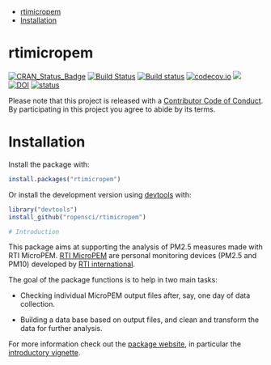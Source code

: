 -   [rtimicropem](#rtimicropem)
-   [Installation](#installation)

rtimicropem
===========

[![CRAN\_Status\_Badge](http://www.r-pkg.org/badges/version/rtimicropem)](http://cran.r-project.org/package=rtimicropem)
[![Build
Status](https://travis-ci.org/ropensci/rtimicropem.svg?branch=master)](https://travis-ci.org/ropensci/rtimicropem)
[![Build
status](https://ci.appveyor.com/api/projects/status/m77xbrmdktarl1e6?svg=true)](https://ci.appveyor.com/project/ropensci/rtimicropem)
[![codecov.io](https://codecov.io/github/ropensci/rtimicropem/coverage.svg?branch=master)](https://codecov.io/github/ropensci/rtimicropem?branch=master)
[![](https://badges.ropensci.org/126_status.svg)](https://github.com/ropensci/onboarding/issues/126)
[![DOI](https://zenodo.org/badge/DOI/10.5281/zenodo.831438.svg)](https://doi.org/10.5281/zenodo.831438)
[![status](http://joss.theoj.org/papers/10.21105/joss.00333/status.svg)](http://joss.theoj.org/papers/10.21105/joss.00333)

Please note that this project is released with a [Contributor Code of
Conduct](https://github.com/ropensci/rtimicropem/blob/master/CONDUCT.md).
By participating in this project you agree to abide by its terms.

Installation
============

Install the package with:

``` r
install.packages("rtimicropem")
```

Or install the development version using
[devtools](https://github.com/hadley/devtools) with:

``` r
library("devtools")
install_github("ropensci/rtimicropem")

# Introduction
```

This package aims at supporting the analysis of PM2.5 measures made with
RTI MicroPEM. [RTI
MicroPEM](https://www.rti.org/sites/default/files/brochures/rti_micropem.pdf)
are personal monitoring devices (PM2.5 and PM10) developed by [RTI
international](https://www.rti.org/).

The goal of the package functions is to help in two main tasks:

-   Checking individual MicroPEM output files after, say, one day of
    data collection.

-   Building a data base based on output files, and clean and transform
    the data for further analysis.

For more information check out the [package
website](http://ropensci.github.io/rtimicropem/), in particular the
[introductory
vignette](http://ropensci.github.io/rtimicropem/articles/vignette_ammon.html).
